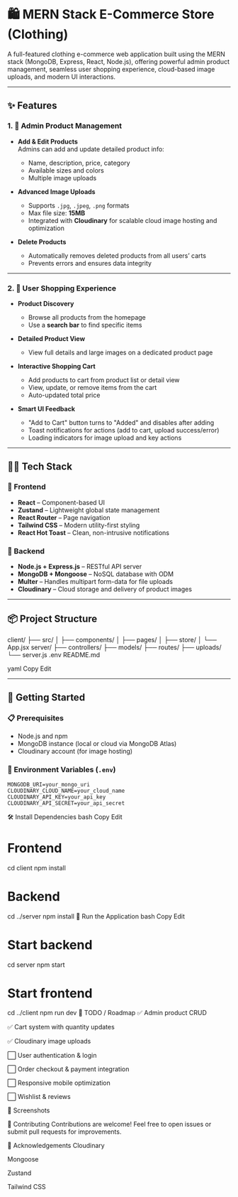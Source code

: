 ﻿# 🛍️ MERN Stack E-Commerce Store (Clothing)

A full-featured clothing e-commerce web application built using the MERN stack (MongoDB, Express, React, Node.js), offering powerful admin product management, seamless user shopping experience, cloud-based image uploads, and modern UI interactions.

---

## ✨ Features

### 1. 🔧 Admin Product Management

- **Add & Edit Products**  
  Admins can add and update detailed product info:
  - Name, description, price, category
  - Available sizes and colors
  - Multiple image uploads

- **Advanced Image Uploads**
  - Supports `.jpg`, `.jpeg`, `.png` formats
  - Max file size: **15MB**
  - Integrated with **Cloudinary** for scalable cloud image hosting and optimization

- **Delete Products**
  - Automatically removes deleted products from all users’ carts
  - Prevents errors and ensures data integrity

---

### 2. 🛒 User Shopping Experience

- **Product Discovery**
  - Browse all products from the homepage
  - Use a **search bar** to find specific items

- **Detailed Product View**
  - View full details and large images on a dedicated product page

- **Interactive Shopping Cart**
  - Add products to cart from product list or detail view
  - View, update, or remove items from the cart
  - Auto-updated total price

- **Smart UI Feedback**
  - "Add to Cart" button turns to "Added" and disables after adding
  - Toast notifications for actions (add to cart, upload success/error)
  - Loading indicators for image upload and key actions

---

## 🧑‍💻 Tech Stack

### 🔹 Frontend
- **React** – Component-based UI
- **Zustand** – Lightweight global state management
- **React Router** – Page navigation
- **Tailwind CSS** – Modern utility-first styling
- **React Hot Toast** – Clean, non-intrusive notifications

### 🔹 Backend
- **Node.js + Express.js** – RESTful API server
- **MongoDB + Mongoose** – NoSQL database with ODM
- **Multer** – Handles multipart form-data for file uploads
- **Cloudinary** – Cloud storage and delivery of product images

---

## 📦 Project Structure
client/
├── src/
│ ├── components/
│ ├── pages/
│ ├── store/
│ └── App.jsx
server/
├── controllers/
├── models/
├── routes/
├── uploads/
└── server.js
.env
README.md

yaml
Copy
Edit

---

## 🚀 Getting Started

### 📋 Prerequisites

- Node.js and npm
- MongoDB instance (local or cloud via MongoDB Atlas)
- Cloudinary account (for image hosting)

### 🔧 Environment Variables (`.env`)

```env
MONGODB_URI=your_mongo_uri
CLOUDINARY_CLOUD_NAME=your_cloud_name
CLOUDINARY_API_KEY=your_api_key
CLOUDINARY_API_SECRET=your_api_secret
```
🛠️ Install Dependencies
bash
Copy
Edit
# Frontend
cd client
npm install

# Backend
cd ../server
npm install
🏃 Run the Application
bash
Copy
Edit
# Start backend
cd server
npm start

# Start frontend
cd ../client
npm run dev
📌 TODO / Roadmap
✅ Admin product CRUD

✅ Cart system with quantity updates

✅ Cloudinary image uploads

⬜ User authentication & login

⬜ Order checkout & payment integration

⬜ Responsive mobile optimization

⬜ Wishlist & reviews

📸 Screenshots

🤝 Contributing
Contributions are welcome! Feel free to open issues or submit pull requests for improvements.

🙌 Acknowledgements
Cloudinary

Mongoose

Zustand

Tailwind CSS
